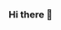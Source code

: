 ### Hi there 👋

<!--
**abdallahahmed18/abdallahahmed18** is a ✨ _special_ ✨ repository because its `README.md` (this file) appears on your GitHub profile.

Here are some ideas to get you started:
- 🔭 I’m currently working on Practice projects for both Front end and Back end Web development
- 🌱 I’m currently learning Python,C,Html,Javascript,Php and MySQL
- 👯 I’m looking to collaborate on Back end Php and MySQL server interaction
- 🤔 I’m looking for help with interaction and coordination in C, python and Javascript in backend systems.
- 📫 How to reach me: [Twitter(https://twitter.com/Abdalla_abdash)]
- 😄 Pronouns: He/Him
- ⚡ Fun fact: Transport of goods by land is SHIPMENT while transport of goods by sea is called CARGO.....get it?😂😂😂
-->

